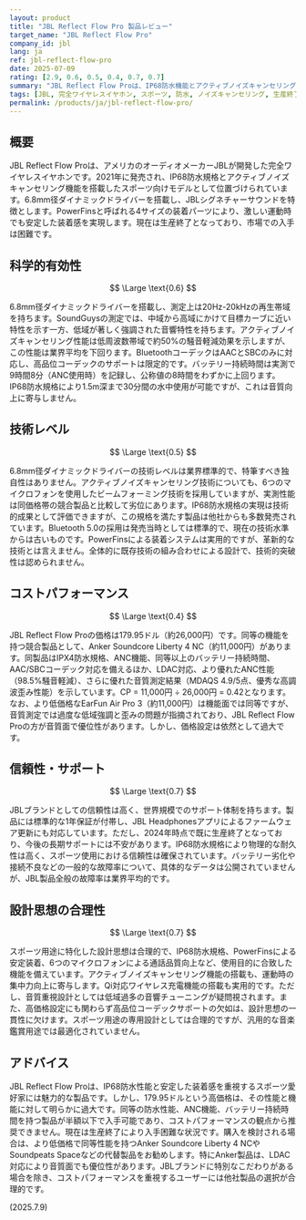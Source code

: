 ```yaml
---
layout: product
title: "JBL Reflect Flow Pro 製品レビュー"
target_name: "JBL Reflect Flow Pro"
company_id: jbl
lang: ja
ref: jbl-reflect-flow-pro
date: 2025-07-09
rating: [2.9, 0.6, 0.5, 0.4, 0.7, 0.7]
summary: "JBL Reflect Flow Proは、IP68防水機能とアクティブノイズキャンセリングを搭載したスポーツ向け完全ワイヤレスイヤホンです。優れた装着感と防水性能を持ちますが、179.95ドルの高価格に見合う性能や機能面での優位性は限定的で、同等性能の低価格製品が多数存在します。"
tags: [JBL, 完全ワイヤレスイヤホン, スポーツ, 防水, ノイズキャンセリング, 生産終了]
permalink: /products/ja/jbl-reflect-flow-pro/
---
```


## 概要

JBL Reflect Flow Proは、アメリカのオーディオメーカーJBLが開発した完全ワイヤレスイヤホンです。2021年に発売され、IP68防水規格とアクティブノイズキャンセリング機能を搭載したスポーツ向けモデルとして位置づけられています。6.8mm径ダイナミックドライバーを搭載し、JBLシグネチャーサウンドを特徴とします。PowerFinsと呼ばれる4サイズの装着パーツにより、激しい運動時でも安定した装着感を実現します。現在は生産終了となっており、市場での入手は困難です。

## 科学的有効性

$$ \Large \text{0.6} $$

6.8mm径ダイナミックドライバーを搭載し、測定上は20Hz-20kHzの再生帯域を持ちます。SoundGuysの測定では、中域から高域にかけて目標カーブに近い特性を示す一方、低域が著しく強調された音響特性を持ちます。アクティブノイズキャンセリング性能は低周波数帯域で約50%の騒音軽減効果を示しますが、この性能は業界平均を下回ります。BluetoothコーデックはAACとSBCのみに対応し、高品位コーデックのサポートは限定的です。バッテリー持続時間は実測で9時間8分（ANC使用時）を記録し、公称値の8時間をわずかに上回ります。IP68防水規格により1.5m深まで30分間の水中使用が可能ですが、これは音質向上に寄与しません。

## 技術レベル

$$ \Large \text{0.5} $$

6.8mm径ダイナミックドライバーの技術レベルは業界標準的で、特筆すべき独自性はありません。アクティブノイズキャンセリング技術についても、6つのマイクロフォンを使用したビームフォーミング技術を採用していますが、実測性能は同価格帯の競合製品と比較して劣位にあります。IP68防水規格の実現は技術的成果として評価できますが、この規格を満たす製品は他社からも多数発売されています。Bluetooth 5.0の採用は発売当時としては標準的で、現在の技術水準からは古いものです。PowerFinsによる装着システムは実用的ですが、革新的な技術とは言えません。全体的に既存技術の組み合わせによる設計で、技術的突破性は認められません。

## コストパフォーマンス

$$ \Large \text{0.4} $$

JBL Reflect Flow Proの価格は179.95ドル（約26,000円）です。同等の機能を持つ競合製品として、Anker Soundcore Liberty 4 NC（約11,000円）があります。同製品はIPX4防水規格、ANC機能、同等以上のバッテリー持続時間、AAC/SBCコーデック対応を備えるほか、LDAC対応、より優れたANC性能（98.5%騒音軽減）、さらに優れた音質測定結果（MDAQS 4.9/5点、優秀な高調波歪み性能）を示しています。CP = 11,000円 ÷ 26,000円 = 0.42となります。なお、より低価格なEarFun Air Pro 3（約11,000円）は機能面では同等ですが、音質測定では過度な低域強調と歪みの問題が指摘されており、JBL Reflect Flow Proの方が音質面で優位性があります。しかし、価格設定は依然として過大です。

## 信頼性・サポート

$$ \Large \text{0.7} $$

JBLブランドとしての信頼性は高く、世界規模でのサポート体制を持ちます。製品には標準的な1年保証が付帯し、JBL Headphonesアプリによるファームウェア更新にも対応しています。ただし、2024年時点で既に生産終了となっており、今後の長期サポートには不安があります。IP68防水規格により物理的な耐久性は高く、スポーツ使用における信頼性は確保されています。バッテリー劣化や接続不良などの一般的な故障率について、具体的なデータは公開されていませんが、JBL製品全般の故障率は業界平均的です。

## 設計思想の合理性

$$ \Large \text{0.7} $$

スポーツ用途に特化した設計思想は合理的で、IP68防水規格、PowerFinsによる安定装着、6つのマイクロフォンによる通話品質向上など、使用目的に合致した機能を備えています。アクティブノイズキャンセリング機能の搭載も、運動時の集中力向上に寄与します。Qi対応ワイヤレス充電機能の搭載も実用的です。ただし、音質重視設計としては低域過多の音響チューニングが疑問視されます。また、高価格設定にも関わらず高品位コーデックサポートの欠如は、設計思想の一貫性に欠けます。スポーツ用途の専用設計としては合理的ですが、汎用的な音楽鑑賞用途では最適化されていません。

## アドバイス

JBL Reflect Flow Proは、IP68防水性能と安定した装着感を重視するスポーツ愛好家には魅力的な製品です。しかし、179.95ドルという高価格は、その性能と機能に対して明らかに過大です。同等の防水性能、ANC機能、バッテリー持続時間を持つ製品が半額以下で入手可能であり、コストパフォーマンスの観点から推奨できません。現在は生産終了により入手困難な状況です。購入を検討される場合は、より低価格で同等性能を持つAnker Soundcore Liberty 4 NCやSoundpeats Spaceなどの代替製品をお勧めします。特にAnker製品は、LDAC対応により音質面でも優位性があります。JBLブランドに特別なこだわりがある場合を除き、コストパフォーマンスを重視するユーザーには他社製品の選択が合理的です。

(2025.7.9)
